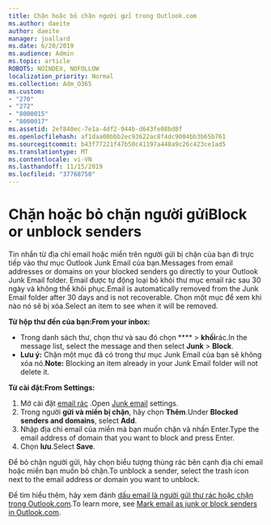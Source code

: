 ```yaml
---
title: Chặn hoặc bỏ chặn người gửi trong Outlook.com
ms.author: daeite
author: daeite
manager: joallard
ms.date: 6/20/2019
ms.audience: Admin
ms.topic: article
ROBOTS: NOINDEX, NOFOLLOW
localization_priority: Normal
ms.collection: Adm_O365
ms.custom:
- "270"
- "272"
- "8000015"
- "8000017"
ms.assetid: 2ef840ec-7e1a-4df2-944b-d643fe08bd8f
ms.openlocfilehash: af1daa00bbb2ec93622ac8f4dc9004bb3b65b761
ms.sourcegitcommit: b43f77221f47b50c41197a448a9c26c423ce1ad5
ms.translationtype: MT
ms.contentlocale: vi-VN
ms.lasthandoff: 11/15/2019
ms.locfileid: "37768750"
---
```

# <a name="block-or-unblock-senders"></a><span data-ttu-id="db8e1-102">Chặn hoặc bỏ chặn người gửi</span><span class="sxs-lookup"><span data-stu-id="db8e1-102">Block or unblock senders</span></span>

<span data-ttu-id="db8e1-103">Tin nhắn từ địa chỉ email hoặc miền trên người gửi bị chặn của bạn đi trực tiếp vào thư mục Outlook Junk Email của bạn.</span><span class="sxs-lookup"><span data-stu-id="db8e1-103">Messages from email addresses or domains on your blocked senders go directly to your Outlook Junk Email folder.</span></span> <span data-ttu-id="db8e1-104">Email được tự động loại bỏ khỏi thư mục email rác sau 30 ngày và không thể khôi phục.</span><span class="sxs-lookup"><span data-stu-id="db8e1-104">Email is automatically removed from the Junk Email folder after 30 days and is not recoverable.</span></span> <span data-ttu-id="db8e1-105">Chọn một mục để xem khi nào nó sẽ bị xóa.</span><span class="sxs-lookup"><span data-stu-id="db8e1-105">Select an item to see when it will be removed.</span></span>

<span data-ttu-id="db8e1-106">**Từ hộp thư đến của bạn:**</span><span class="sxs-lookup"><span data-stu-id="db8e1-106">**From your inbox:**</span></span>

- <span data-ttu-id="db8e1-107">Trong danh sách thư, chọn thư và sau đó chọn \*\*\*\* > **khối**rác.</span><span class="sxs-lookup"><span data-stu-id="db8e1-107">In the message list, select the message and then select **Junk** > **Block**.</span></span>
- <span data-ttu-id="db8e1-108">**Lưu ý:** Chặn một mục đã có trong thư mục Junk Email của bạn sẽ không xóa nó.</span><span class="sxs-lookup"><span data-stu-id="db8e1-108">**Note:** Blocking an item already in your Junk Email folder will not delete it.</span></span>

<span data-ttu-id="db8e1-109">**Từ cài đặt:**</span><span class="sxs-lookup"><span data-stu-id="db8e1-109">**From Settings:**</span></span>

1. <span data-ttu-id="db8e1-110">Mở cài đặt [email rác](https://outlook.live.com/mail/options/mail/junkEmail) .</span><span class="sxs-lookup"><span data-stu-id="db8e1-110">Open [Junk email](https://outlook.live.com/mail/options/mail/junkEmail) settings.</span></span>
2. <span data-ttu-id="db8e1-111">Trong người **gửi và miền bị chặn**, hãy chọn **Thêm**.</span><span class="sxs-lookup"><span data-stu-id="db8e1-111">Under **Blocked senders and domains**, select **Add**.</span></span>
3. <span data-ttu-id="db8e1-112">Nhập địa chỉ email của miền mà bạn muốn chặn và nhấn Enter.</span><span class="sxs-lookup"><span data-stu-id="db8e1-112">Type the email address of domain that you want to block and press Enter.</span></span>
4. <span data-ttu-id="db8e1-113">Chọn **lưu**.</span><span class="sxs-lookup"><span data-stu-id="db8e1-113">Select **Save**.</span></span>

<span data-ttu-id="db8e1-114">Để bỏ chặn người gửi, hãy chọn biểu tượng thùng rác bên cạnh địa chỉ email hoặc miền bạn muốn bỏ chặn.</span><span class="sxs-lookup"><span data-stu-id="db8e1-114">To unblock a sender, select the trash icon next to the email address or domain you want to unblock.</span></span>

<span data-ttu-id="db8e1-115">Để tìm hiểu thêm, hãy xem đánh [dấu email là người gửi thư rác hoặc chặn trong Outlook.com](https://support.office.com/article/a3ece97b-82f8-4a5e-9ac3-e92fa6427ae4?wt.mc_id=Office_Outlook_com_Alchemy).</span><span class="sxs-lookup"><span data-stu-id="db8e1-115">To learn more, see [Mark email as junk or block senders in Outlook.com](https://support.office.com/article/a3ece97b-82f8-4a5e-9ac3-e92fa6427ae4?wt.mc_id=Office_Outlook_com_Alchemy).</span></span>